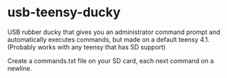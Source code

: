 # usb-teensy-ducky
USB rubber ducky that gives you an administrator command prompt and automatically executes commands, but made on a default teensy 4.1. (Probably works with any teensy that has SD support)

Create a commands.txt file on your SD card, each next command on a newline.

